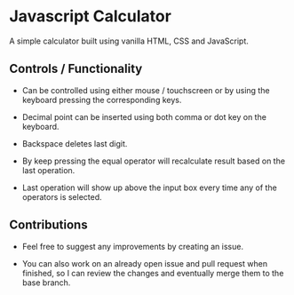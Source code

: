 # Javascript Calculator

A simple calculator built using vanilla HTML, CSS and JavaScript.

## Controls / Functionality

- Can be controlled using either mouse / touchscreen or by using the keyboard pressing the corresponding keys.

- Decimal point can be inserted using both comma or dot key on the keyboard.

- Backspace deletes last digit.

- By keep pressing the equal operator will recalculate result based on the last operation.

- Last operation will show up above the input box every time any of the operators is selected.


## Contributions

- Feel free to suggest any improvements by creating an issue.

- You can also work on an already open issue and pull request when finished, so I can review the changes and eventually merge them to the base branch.